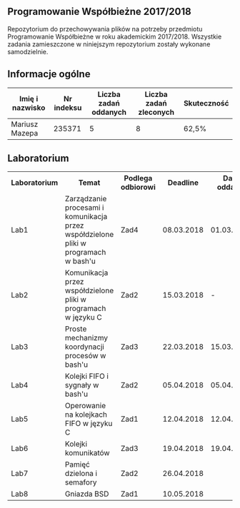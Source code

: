 ## Programowanie Współbieżne 2017/2018

Repozytorium do przechowywania plików na potrzeby przedmiotu Programowanie Współbieżne w roku akademickim 2017/2018. Wszystkie zadania zamieszczone w niniejszym repozytorium zostały wykonane samodzielnie.

## Informacje ogólne

| Imię i nazwisko | Nr indeksu | Liczba zadań oddanych | Liczba zadań zleconych | Skuteczność |
|-----------------|------------|-----------------------|------------------------|-------------|
| Mariusz Mazepa  | 235371     | 5                     | 8                      | 62,5%       |

## Laboratorium

<table>
	<tr>
      <th>Laboratorium</th>
      <th>Temat</th>
      <th>Podlega odbiorowi</th>
      <th>Deadline</th>
      <th>Data oddania</th>
      <th>Wynik</th>
	</tr>
    <tr>
      <td>Lab1</td>
      <td>Zarządzanie procesami i komunikacja przez współdzielone pliki w programach w bash'u</td>
      <td>Zad4</td>
      <td>08.03.2018</td>
      <td>01.03.2018</td>
      <td>+ Pliki w bash'u</td>
    </tr>
    <tr>
      <td>Lab2</td>
      <td>Komunikacja przez współdzielone pliki w programach w języku C</td>
      <td>Zad2</td>
      <td>15.03.2018</td>
      <td>-</td>
      <td>-</td>
    </tr>
    <tr>
      <td>Lab3</td>
      <td>Proste mechanizmy koordynacji procesów w bash'u</td>
      <td>Zad3</td>
      <td>22.03.2018</td>
      <td>15.03.2018</td>
      <td>+ szukanie współbieżne</td>
    </tr>
    <tr>
      <td>Lab4</td>
      <td>Kolejki FIFO i sygnały w bash'u</td>
      <td>Zad2</td>
      <td>05.04.2018</td>
      <td>05.04.2018</td>
      <td>+ kolejki FIFO w bashu</td>
    </tr>
    <tr>
      <td>Lab5</td>
      <td>Operowanie na kolejkach FIFO w języku C</td>
      <td>Zad1</td>
      <td>12.04.2018</td>
      <td>12.04.2018</td>
      <td>+ kolejki fifo w C</td>
    </tr>
    <tr>
      <td>Lab6</td>
      <td>Kolejki komunikatów</td>
      <td>Zad3</td>
      <td>19.04.2018</td>
      <td>19.04.2018</td>
      <td>+ kolejki komunikatów</td>
    </tr>
    <tr>
      <td>Lab7</td>
      <td>Pamięć dzielona i semafory</td>
      <td>Zad2</td>
      <td>26.04.2018</td>
      <td></td>
      <td></td>
    </tr>
    <tr>
      <td>Lab8</td>
      <td>Gniazda BSD</td>
      <td>Zad1</td>
      <td>10.05.2018</td>
      <td></td>
      <td></td>
    </tr>
</table>
